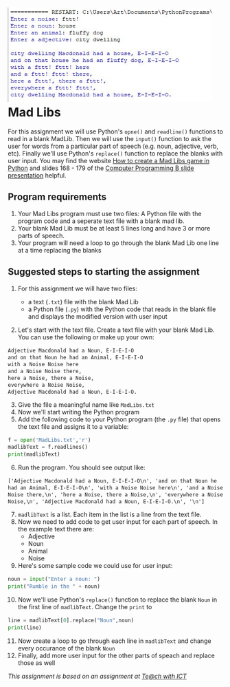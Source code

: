 ![](MadLibs.JPG)    
Mad Libs
========
For this assignment we will use Python's `opne()` and `readline()` functions to read in a blank MadLib. Then we will use the `input()` function to ask the user for words from a particular part of speech (e.g. noun, adjective, verb, etc). Finally we'll use Python's `replace()` function to replace the blanks with user input. You may find the website [How to create a Mad Libs game in Python](https://www.teachwithict.com/mad_libs.html) and slides 168 - 179 of the [Computer Programming B slide presentation](https://docs.google.com/presentation/d/1rICcmNbnGYsB-cV_6EatPyzcOS2sId80Jh2kayUzm4Q/edit?usp=sharing) helpful.

Program requirements
------------------------------------------
1. Your Mad Libs program must use two files: A Python file with the program code and a seperate text file with a blank mad lib.
2. Your blank Mad Lib must be at least 5 lines long and have 3 or more parts of speech.
2. Your program will need a loop to go through the blank Mad Lib one line at a time replacing the blanks

Suggested steps to starting the assignment
------------------------------------------
1. For this assignment we will have two files:
    * a text (`.txt`) file with the blank Mad Lib
    * a Python file (`.py`) with the Python code that reads in the blank file and displays the modified version with user input
   
2. Let's start with the text file. Create a text file with your blank Mad Lib. You can use the following or make up your own:
```text
Adjective Macdonald had a Noun, E-I-E-I-O
and on that Noun he had an Animal, E-I-E-I-O
with a Noise Noise here
and a Noise Noise there,
here a Noise, there a Noise,
everywhere a Noise Noise,
Adjective Macdonald had a Noun, E-I-E-I-O.
```
3. Give the file a meaningful name like `MadLibs.txt`
4. Now we'll start writing the Python program
5. Add the following code to your Python program (the `.py` file) that opens the text file and assigns it to a variable:
```Python
f = open('MadLibs.txt','r')
madlibText = f.readlines()
print(madlibText)
```
6. Run the program. You should see output like:
```
['Adjective Macdonald had a Noun, E-I-E-I-O\n', 'and on that Noun he had an Animal, E-I-E-I-O\n', 'with a Noise Noise here\n', 'and a Noise Noise there,\n', 'here a Noise, there a Noise,\n', 'everywhere a Noise Noise,\n', 'Adjective Macdonald had a Noun, E-I-E-I-O.\n', '\n']
```
7. `madlibText` is a list. Each item in the list is a line from the text file.
8. Now we need to add code to get user input for each part of speech. In the example text there are:
   * Adjective
   * Noun
   * Animal
   * Noise
9. Here's some sample code we could use for user input:
```Python
noun = input("Enter a noun: ")
print("Rumble in the " + noun)
```
10. Now we'll use Python's `replace()` function to replace the blank `Noun` in the first line of `madlibText`. Change the `print` to
```Python
line = madlibText[0].replace("Noun",noun)
print(line)
```
11. Now create a loop to go through each line in `madlibText` and change every occurance of the blank `Noun`
12. Finally, add more user input for the other parts of speach and replace those as well

*This assignment is based on an assignment at [Te@ch with ICT](https://www.teachwithict.com/mad_libs.html)*
